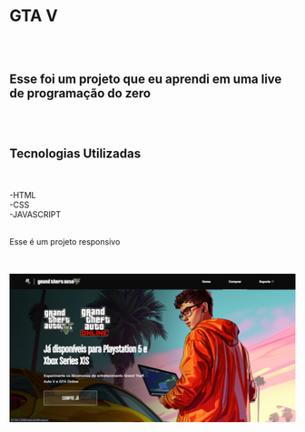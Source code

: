 <h1>GTA V</h1>
<br>
<br>
<h2>Esse foi um projeto que eu aprendi em uma live de programação do zero</h2>
<br>
<br>
<h2>Tecnologias Utilizadas</h2>
<br>
            <br>-HTML
            <br>-CSS
            <br>-JAVASCRIPT
<br>
<br>
<p>Esse é um projeto responsivo</p>
<br>
<br>
<img src="https://github.com/tavaresluiz/projeto-gta-v/blob/main/src/imagens/Desktop.png?raw=true"/>
<img src=""/>
<img src=""/>
<img src=""/>
